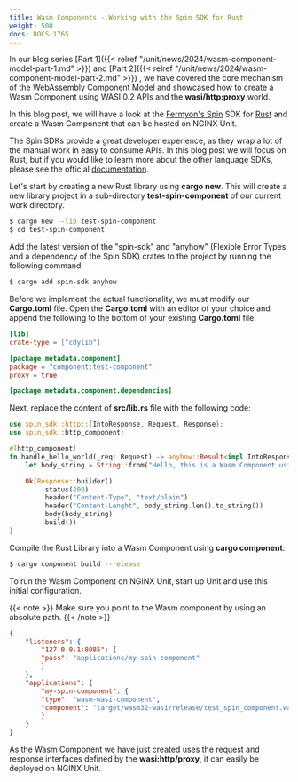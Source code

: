 ```yaml
---
title: Wasm Components - Working with the Spin SDK for Rust
weight: 500
docs: DOCS-1765
---
```


In our blog series [Part 1]({{< relref "/unit/news/2024/wasm-component-model-part-1.md" >}}) and [Part 2]({{< relref "/unit/news/2024/wasm-component-model-part-2.md" >}}) , we have covered the core mechanism of the WebAssembly Component Model and showcased how to create a Wasm Component using WASI 0.2 APIs and the **wasi/http:proxy** world.

In this blog post, we will have a look at the [Fermyon's Spin](https://www.fermyon.com/spin) SDK for [Rust](https://fermyon.github.io/rust-docs/spin/main/spin_sdk/index.html) and create a Wasm Component that can be hosted on NGINX Unit.

The Spin SDKs provide a great developer experience, as they wrap a lot of the manual work in easy to consume APIs. In this blog post we will focus on Rust, but if you would like to learn more about the other language SDKs, please see the official [documentation](https://developer.fermyon.com/spin/v2/language-support-overview).

Let's start by creating a new Rust library using **cargo new**. This will create a new library project in a sub-directory **test-spin-component** of our current work directory.

```bash
$ cargo new --lib test-spin-component
$ cd test-spin-component
```

Add the latest version of the "spin-sdk" and "anyhow" (Flexible Error Types and a dependency of the Spin SDK) crates to the project by running the following command:

```bash
$ cargo add spin-sdk anyhow
```

Before we implement the actual functionality, we must modify our **Cargo.toml** file. Open the **Cargo.toml** with an editor of your choice and append the following to the bottom of your existing **Cargo.toml** file.

```toml
[lib]
crate-type = ["cdylib"]

[package.metadata.component]
package = "component:test-component"
proxy = true

[package.metadata.component.dependencies]
```

Next, replace the content of **src/lib.rs** file with the following code:

```rust
use spin_sdk::http::{IntoResponse, Request, Response};
use spin_sdk::http_component;

#[http_component]
fn handle_hello_world(_req: Request) -> anyhow::Result<impl IntoResponse> {
    let body_string = String::from("Hello, this is a Wasm Component using Spin SDK");

    Ok(Response::builder()
        .status(200)
        .header("Content-Type", "text/plain")
        .header("Content-Lenght", body_string.len().to_string())
        .body(body_string)
        .build())
}
```

Compile the Rust Library into a Wasm Component using **cargo component**:

```bash
$ cargo component build --release
```

To run the Wasm Component on NGINX Unit, start up Unit and use this initial configuration.

{{< note >}}
Make sure you point to the Wasm component by using an absolute path.
{{< /note >}}

```json
{
    "listeners": {
        "127.0.0.1:8085": {
        "pass": "applications/my-spin-component"
        }
    },
    "applications": {
        "my-spin-component": {
        "type": "wasm-wasi-component",
        "component": "target/wasm32-wasi/release/test_spin_component.wasm"
        }
    }
}
```

As the Wasm Component we have just created uses the request and response interfaces defined by the **wasi:http/proxy**, it can easily be deployed on NGINX Unit.
